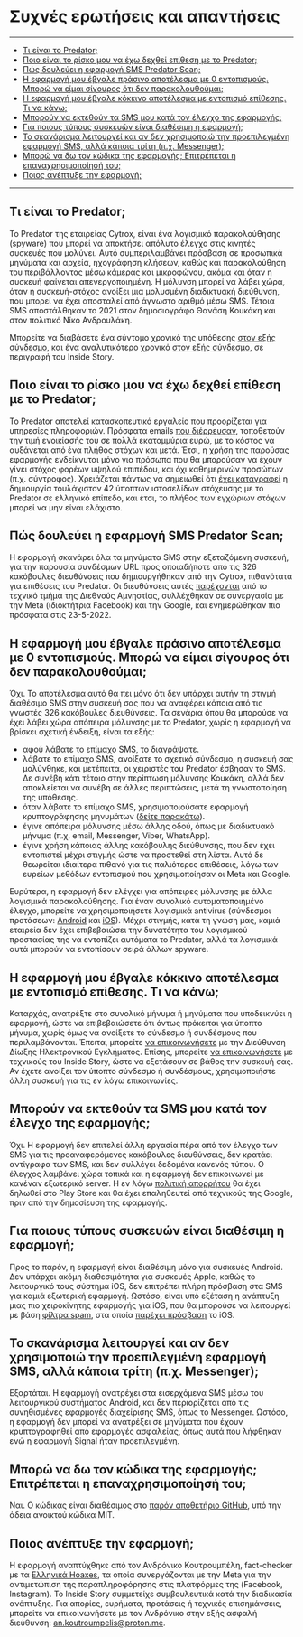 # Συχνές ερωτήσεις και απαντήσεις

---

* [Τι είναι το Predator;](#τι-είναι-το-predator)
* [Ποιο είναι το ρίσκο μου να έχω δεχθεί επίθεση με το Predator;](#ποιο-είναι-το-ρίσκο-μου-να-έχω-δεχθεί-επίθεση-με-το-predator)
* [Πώς δουλεύει η εφαρμογή SMS Predator Scan;](#%CF%80%CF%8E%CF%82-%CE%B4%CE%BF%CF%85%CE%BB%CE%B5%CF%8D%CE%B5%CE%B9-%CE%B7-%CE%B5%CF%86%CE%B1%CF%81%CE%BC%CE%BF%CE%B3%CE%AE-sms-predator-scan)
* [Η εφαρμογή μου έβγαλε πράσινο αποτέλεσμα με 0 εντοπισμούς. Μπορώ να είμαι σίγουρος ότι δεν παρακολουθούμαι;](#%CE%B7-%CE%B5%CF%86%CE%B1%CF%81%CE%BC%CE%BF%CE%B3%CE%AE-%CE%BC%CE%BF%CF%85-%CE%AD%CE%B2%CE%B3%CE%B1%CE%BB%CE%B5-%CF%80%CF%81%CE%AC%CF%83%CE%B9%CE%BD%CE%BF-%CE%B1%CF%80%CE%BF%CF%84%CE%AD%CE%BB%CE%B5%CF%83%CE%BC%CE%B1-%CE%BC%CE%B5-0-%CE%B5%CE%BD%CF%84%CE%BF%CF%80%CE%B9%CF%83%CE%BC%CE%BF%CF%8D%CF%82-%CE%BC%CF%80%CE%BF%CF%81%CF%8E-%CE%BD%CE%B1-%CE%B5%CE%AF%CE%BC%CE%B1%CE%B9-%CF%83%CE%AF%CE%B3%CE%BF%CF%85%CF%81%CE%BF%CF%82-%CF%8C%CF%84%CE%B9-%CE%B4%CE%B5%CE%BD-%CF%80%CE%B1%CF%81%CE%B1%CE%BA%CE%BF%CE%BB%CE%BF%CF%85%CE%B8%CE%BF%CF%8D%CE%BC%CE%B1%CE%B9)
* [Η εφαρμογή μου έβγαλε κόκκινο αποτέλεσμα με εντοπισμό επίθεσης. Τι να κάνω;](#%CE%B7-%CE%B5%CF%86%CE%B1%CF%81%CE%BC%CE%BF%CE%B3%CE%AE-%CE%BC%CE%BF%CF%85-%CE%AD%CE%B2%CE%B3%CE%B1%CE%BB%CE%B5-%CE%BA%CF%8C%CE%BA%CE%BA%CE%B9%CE%BD%CE%BF-%CE%B1%CF%80%CE%BF%CF%84%CE%AD%CE%BB%CE%B5%CF%83%CE%BC%CE%B1-%CE%BC%CE%B5-%CE%B5%CE%BD%CF%84%CE%BF%CF%80%CE%B9%CF%83%CE%BC%CF%8C-%CE%B5%CF%80%CE%AF%CE%B8%CE%B5%CF%83%CE%B7%CF%82-%CF%84%CE%B9-%CE%BD%CE%B1-%CE%BA%CE%AC%CE%BD%CF%89)
* [Μπορούν να εκτεθούν τα SMS μου κατά τον έλεγχο της εφαρμογής;](#%CE%BC%CF%80%CE%BF%CF%81%CE%BF%CF%8D%CE%BD-%CE%BD%CE%B1-%CE%B5%CE%BA%CF%84%CE%B5%CE%B8%CE%BF%CF%8D%CE%BD-%CF%84%CE%B1-sms-%CE%BC%CE%BF%CF%85-%CE%BA%CE%B1%CF%84%CE%AC-%CF%84%CE%BF%CE%BD-%CE%AD%CE%BB%CE%B5%CE%B3%CF%87%CE%BF-%CF%84%CE%B7%CF%82-%CE%B5%CF%86%CE%B1%CF%81%CE%BC%CE%BF%CE%B3%CE%AE%CF%82)
* [Για ποιους τύπους συσκευών είναι διαθέσιμη η εφαρμογή;](#%CE%B3%CE%B9%CE%B1-%CF%80%CE%BF%CE%B9%CE%BF%CF%85%CF%82-%CF%84%CF%8D%CF%80%CE%BF%CF%85%CF%82-%CF%83%CF%85%CF%83%CE%BA%CE%B5%CF%85%CF%8E%CE%BD-%CE%B5%CE%AF%CE%BD%CE%B1%CE%B9-%CE%B4%CE%B9%CE%B1%CE%B8%CE%AD%CF%83%CE%B9%CE%BC%CE%B7-%CE%B7-%CE%B5%CF%86%CE%B1%CF%81%CE%BC%CE%BF%CE%B3%CE%AE)
* [Το σκανάρισμα λειτουργεί και αν δεν χρησιμοποιώ την προεπιλεγμένη εφαρμογή SMS, αλλά κάποια τρίτη (π.χ. Messenger);](#%CF%84%CE%BF-%CF%83%CE%BA%CE%B1%CE%BD%CE%AC%CF%81%CE%B9%CF%83%CE%BC%CE%B1-%CE%BB%CE%B5%CE%B9%CF%84%CE%BF%CF%85%CF%81%CE%B3%CE%B5%CE%AF-%CE%BA%CE%B1%CE%B9-%CE%B1%CE%BD-%CE%B4%CE%B5%CE%BD-%CF%87%CF%81%CE%B7%CF%83%CE%B9%CE%BC%CE%BF%CF%80%CE%BF%CE%B9%CF%8E-%CF%84%CE%B7%CE%BD-%CF%80%CF%81%CE%BF%CE%B5%CF%80%CE%B9%CE%BB%CE%B5%CE%B3%CE%BC%CE%AD%CE%BD%CE%B7-%CE%B5%CF%86%CE%B1%CF%81%CE%BC%CE%BF%CE%B3%CE%AE-sms-%CE%B1%CE%BB%CE%BB%CE%AC-%CE%BA%CE%AC%CF%80%CE%BF%CE%B9%CE%B1-%CF%84%CF%81%CE%AF%CF%84%CE%B7-%CF%80%CF%87-messenger)
* [Μπορώ να δω τον κώδικα της εφαρμογής; Επιτρέπεται η επαναχρησιμοποίησή του;](#%CE%BC%CF%80%CE%BF%CF%81%CF%8E-%CE%BD%CE%B1-%CE%B4%CF%89-%CF%84%CE%BF%CE%BD-%CE%BA%CF%8E%CE%B4%CE%B9%CE%BA%CE%B1-%CF%84%CE%B7%CF%82-%CE%B5%CF%86%CE%B1%CF%81%CE%BC%CE%BF%CE%B3%CE%AE%CF%82-%CE%B5%CF%80%CE%B9%CF%84%CF%81%CE%AD%CF%80%CE%B5%CF%84%CE%B1%CE%B9-%CE%B7-%CE%B5%CF%80%CE%B1%CE%BD%CE%B1%CF%87%CF%81%CE%B7%CF%83%CE%B9%CE%BC%CE%BF%CF%80%CE%BF%CE%AF%CE%B7%CF%83%CE%AE-%CF%84%CE%BF%CF%85)
* [Ποιος ανέπτυξε την εφαρμογή;](#%CF%80%CE%BF%CE%B9%CE%BF%CF%82-%CE%B1%CE%BD%CE%AD%CF%80%CF%84%CF%85%CE%BE%CE%B5-%CF%84%CE%B7%CE%BD-%CE%B5%CF%86%CE%B1%CF%81%CE%BC%CE%BF%CE%B3%CE%AE)

---

## Τι είναι το Predator;

Το Predator της εταιρείας Cytrox, είναι ένα λογισμικό παρακολούθησης (spyware) που μπορεί να αποκτήσει απόλυτο έλεγχο στις κινητές συσκευές που μολύνει. Αυτό συμπεριλαμβάνει πρόσβαση σε προσωπικά μηνύματα και αρχεία, ηχογράφηση κλήσεων, καθώς και παρακολούθηση του περιβάλλοντος μέσω κάμερας και μικροφώνου, ακόμα και όταν η συσκευή φαίνεται απενεργοποιημένη. Η μόλυνση μπορεί να λάβει χώρα, όταν η συσκευή-στόχος ανοίξει μια μολυσμένη διαδικτυακή διεύθυνση, που μπορεί να έχει αποσταλεί από άγνωστο αριθμό μέσω SMS. Τέτοια SMS αποστάλθηκαν το 2021 στον δημοσιογράφο Θανάση Κουκάκη και στον πολιτικό Νίκο Ανδρουλάκη. 

Μπορείτε να διαβάσετε ένα σύντομο χρονικό της υπόθεσης [στον εξής σύνδεσμο](https://mailchi.mp/insidestory.gr/nphlh7jzcb-1339247), και ένα αναλυτικότερο χρονικό [στον εξής σύνδεσμο](https://insidestory.gr/article/predator-stin-ellada-hroniko-ton-apokalypseon?token=E36120MB1L), σε περιγραφή του Inside Story.

## Ποιο είναι το ρίσκο μου να έχω δεχθεί επίθεση με το Predator;

Το Predator αποτελεί κατασκοπευτικό εργαλείο που προορίζεται για υπηρεσίες πληροφοριών. Πρόσφατα emails [που διέρρευσαν](https://www.tovima.gr/printed_post/ta-aporrita-cremails-crtou-systimatos-crpredator/), τοποθετούν την τιμή ενοικίασής του σε πολλά εκατομμύρια ευρώ, με το κόστος να αυξάνεται από ένα πλήθος στόχων και μετά. Έτσι, η χρήση της παρούσας εφαρμογής ενδείκνυται μόνο για πρόσωπα που θα μπορούσαν να έχουν γίνει στόχος φορέων υψηλού επιπέδου, και όχι καθημερινών προσώπων (π.χ. σύντροφος). Χρειάζεται πάντως να σημειωθεί ότι [έχει καταγραφεί](https://insidestory.gr/article/neo-logismiko-kataskopeias-predator-kai-oi-doyleies-stin-ellada?token=V2Q30SQ9U2#:~:text=%CE%99%CF%83%CF%84%CE%BF%CF%83%CE%B5%CE%BB%CE%AF%CE%B4%CE%B5%CF%82%20%CE%B5%CE%BB%CE%BB%CE%B7%CE%BD%CE%B9%CE%BA%CE%BF%CF%8D%20%CE%B5%CE%BD%CE%B4%CE%B9%CE%B1%CF%86%CE%AD%CF%81%CE%BF%CE%BD%CF%84%CE%BF%CF%82) η δημιουργία τουλάχιστον 42 ύποπτων ιστοσελίδων στόχευσης με το Predator σε ελληνικό επίπεδο, και έτσι, το πλήθος των εγχώριων στόχων μπορεί να μην είναι ελάχιστο.

## Πώς δουλεύει η εφαρμογή SMS Predator Scan;

Η εφαρμογή σκανάρει όλα τα μηνύματα SMS στην εξεταζόμενη συσκευή, για την παρουσία συνδέσμων URL προς οποιαδήποτε από τις 326 κακόβουλες διευθύνσεις που δημιουργήθηκαν από την Cytrox, πιθανότατα για επιθέσεις του Predator. Οι διευθύνσεις αυτές [παρέχονται](https://github.com/AmnestyTech/investigations/tree/master/2021-12-16_cytrox) από το τεχνικό τμήμα της Διεθνούς Αμνηστίας, συλλέχθηκαν σε συνεργασία με την Meta (ιδιοκτήτρια Facebook) και την Google, και ενημερώθηκαν πιο πρόσφατα στις 23-5-2022.

## Η εφαρμογή μου έβγαλε πράσινο αποτέλεσμα με 0 εντοπισμούς. Μπορώ να είμαι σίγουρος ότι δεν παρακολουθούμαι;

Όχι. Το αποτέλεσμα αυτό θα πει μόνο ότι δεν υπάρχει αυτήν τη στιγμή διαθέσιμο SMS στην συσκευή σας που να αναφέρει κάποια από τις γνωστές 326 κακόβουλες διευθύνσεις. Τα σενάρια όπου θα μπορούσε να έχει λάβει χώρα απόπειρα μόλυνσης με το Predator, χωρίς η εφαρμογή να βρίσκει σχετική ένδειξη, είναι τα εξής:

* αφού λάβατε το επίμαχο SMS, το διαγράψατε.
* λάβατε το επίμαχο SMS, ανοίξατε το σχετικό σύνδεσμο, η συσκευή σας μολύνθηκε, και μετέπειτα, οι χειριστές του Predator έσβησαν το SMS. Δε συνέβη κάτι τέτοιο στην περίπτωση μόλυνσης Κουκάκη, αλλά δεν αποκλείεται να συνέβη σε άλλες περιπτώσεις, μετά τη γνωστοποίηση της υπόθεσης.
* όταν λάβατε το επίμαχο SMS, χρησιμοποιούσατε εφαρμογή κρυπτογράφησης μηνυμάτων ([δείτε παρακάτω](#%CF%84%CE%BF-%CF%83%CE%BA%CE%B1%CE%BD%CE%AC%CF%81%CE%B9%CF%83%CE%BC%CE%B1-%CE%BB%CE%B5%CE%B9%CF%84%CE%BF%CF%85%CF%81%CE%B3%CE%B5%CE%AF-%CE%BA%CE%B1%CE%B9-%CE%B1%CE%BD-%CE%B4%CE%B5%CE%BD-%CF%87%CF%81%CE%B7%CF%83%CE%B9%CE%BC%CE%BF%CF%80%CE%BF%CE%B9%CF%8E-%CF%84%CE%B7%CE%BD-%CF%80%CF%81%CE%BF%CE%B5%CF%80%CE%B9%CE%BB%CE%B5%CE%B3%CE%BC%CE%AD%CE%BD%CE%B7-%CE%B5%CF%86%CE%B1%CF%81%CE%BC%CE%BF%CE%B3%CE%AE-sms-%CE%B1%CE%BB%CE%BB%CE%AC-%CE%BA%CE%AC%CF%80%CE%BF%CE%B9%CE%B1-%CF%84%CF%81%CE%AF%CF%84%CE%B7-%CF%80%CF%87-messenger)).
* έγινε απόπειρα μόλυνσης μέσω άλλης οδού, όπως με διαδικτυακό μήνυμα (π.χ. email, Messenger, Viber, WhatsApp).
* έγινε χρήση κάποιας άλλης κακόβουλης διεύθυνσης, που δεν έχει εντοπιστεί μέχρι στιγμής ώστε να προστεθεί στη λίστα. Αυτό δε θεωρείται ιδιαίτερα πιθανό για τις παλιότερες επιθέσεις, λόγω των ευρείων μεθόδων εντοπισμού που χρησιμοποίησαν οι Meta και Google.

Ευρύτερα, η εφαρμογή δεν ελέγχει για απόπειρες μόλυνσης με άλλα λογισμικά παρακολούθησης. Για έναν συνολικό αυτοματοποιημένο έλεγχο, μπορείτε να χρησιμοποιήσετε λογισμικά antivirus (σύνδεσμοι προτάσεων: [Android](https://www.tomsguide.com/best-picks/best-android-antivirus) και [iOS](https://www.techradar.com/best/best-iphone-antivirus-app)). Μέχρι στιγμής, κατά τη γνώση μας, καμιά εταιρεία δεν έχει επιβεβαιώσει την δυνατότητα του λογισμικού προστασίας της να εντοπίζει αυτόματα το Predator, αλλά τα λογισμικά αυτά μπορούν να εντοπίσουν σειρά άλλων spyware.

## Η εφαρμογή μου έβγαλε κόκκινο αποτέλεσμα με εντοπισμό επίθεσης. Τι να κάνω;

Καταρχάς, ανατρέξτε στο συνολικό μήνυμα ή μηνύματα που υποδεικνύει η εφαρμογή, ώστε να επιβεβαιώσετε ότι όντως πρόκειται για ύποπτο μήνυμα, χωρίς όμως να ανοίξετε το σύνδεσμο ή συνδέσμους που περιλαμβάνονται. Έπειτα, μπορείτε [να επικοινωνήσετε](https://cyberalert.gr/contact/) με την Διεύθυνση Δίωξης Ηλεκτρονικού Εγκλήματος. Επίσης, μπορείτε [να επικοινωνήσετε](mailto:tech@insidestory.gr) με τεχνικούς του Inside Story, ώστε να εξετάσουν σε βάθος την συσκευή σας. Αν έχετε ανοίξει τον ύποπτο σύνδεσμο ή συνδέσμους, χρησιμοποιήστε άλλη συσκευή για τις εν λόγω επικοινωνίες.

## Μπορούν να εκτεθούν τα SMS μου κατά τον έλεγχο της εφαρμογής;

Όχι. Η εφαρμογή δεν επιτελεί άλλη εργασία πέρα από τον έλεγχο των SMS για τις προαναφερόμενες κακόβουλες διευθύνσεις, δεν κρατάει αντίγραφα των SMS, και δεν συλλέγει δεδομένα κανενός τύπου. Ο έλεγχος λαμβάνει χώρα τοπικά και η εφαρμογή δεν επικοινωνεί με κανέναν εξωτερικό server. Η εν λόγω [πολιτική απορρήτου](https://support.google.com/googleplay/android-developer/answer/10787469?hl=en) θα έχει δηλωθεί στο Play Store και θα έχει επαληθευτεί από τεχνικούς της Google, πριν από την δημοσίευση της εφαρμογής.

## Για ποιους τύπους συσκευών είναι διαθέσιμη η εφαρμογή;

Προς το παρόν, η εφαρμογή είναι διαθέσιμη μόνο για συσκευές Android. Δεν υπάρχει ακόμη διαθεσιμότητα για συσκευές Apple, καθώς το λειτουργικό τους σύστημα iOS, δεν επιτρέπει πλήρη πρόσβαση στα SMS για καμιά εξωτερική εφαρμογή. Ωστόσο, είναι υπό εξέταση η ανάπτυξη μιας πιο χειροκίνητης εφαρμογής για iOS, που θα μπορούσε να λειτουργεί με βάση [φίλτρα spam](https://developer.apple.com/documentation/sms_and_call_reporting/sms_and_mms_message_filtering), στα οποία [παρέχει πρόσβαση](https://9to5mac.com/2022/06/15/sms-filtering-api-more-categories-ios-16/) το iOS.

## Το σκανάρισμα λειτουργεί και αν δεν χρησιμοποιώ την προεπιλεγμένη εφαρμογή SMS, αλλά κάποια τρίτη (π.χ. Messenger);

Εξαρτάται. Η εφαρμογή ανατρέχει στα εισερχόμενα SMS μέσω του λειτουργικού συστήματος Android, και δεν περιορίζεται από τις συνηθισμένες εφαρμογές διαχείρισης SMS, όπως το Messenger. Ωστόσο, η εφαρμογή δεν μπορεί να ανατρέξει σε μηνύματα που έχουν κρυπτογραφηθεί από εφαρμογές ασφαλείας, όπως αυτά που λήφθηκαν ενώ η εφαρμογή Signal ήταν προεπιλεγμένη.

## Μπορώ να δω τον κώδικα της εφαρμογής; Επιτρέπεται η επαναχρησιμοποίησή του;

Ναι. Ο κώδικας είναι διαθέσιμος στο [παρόν αποθετήριο GitHub](https://github.com/an-ko-7/sms-predator-scan), υπό την άδεια ανοικτού κώδικα MIT.

## Ποιος ανέπτυξε την εφαρμογή;

Η εφαρμογή αναπτύχθηκε από τον Ανδρόνικο Κουτρουμπέλη, fact-checker με τα [Ελληνικά Hoaxes](https://www.ellinikahoaxes.gr/), τα οποία συνεργάζονται με την Meta για την αντιμετώπιση της παραπληροφόρησης στις πλατφόρμες της (Facebook, Instagram). Το Inside Story συμμετείχε συμβουλευτικά κατά την διαδικασία ανάπτυξης. Για απορίες, ευρήματα, προτάσεις ή τεχνικές επισημάνσεις, μπορείτε να επικοινωνήσετε με τον Ανδρόνικο στην εξής ασφαλή διεύθυνση: <an.koutroumpelis@proton.me>.
